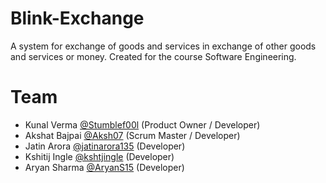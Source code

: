 # Blink-Exchange
A system for exchange of goods and services in exchange of other goods and services or money. Created for the course Software Engineering.

# Team

- Kunal Verma [@Stumblef00l](https://github.com/Stumblef00l) (Product Owner / Developer) 
- Akshat Bajpai [@Aksh07](https://github.com/Aksh07) (Scrum Master / Developer)
- Jatin Arora [@jatinarora135](https://github.com/jatinarora135) (Developer)
- Kshitij Ingle [@kshtjingle](https://github.com/kshtjingle) (Developer)
- Aryan Sharma [@AryanS15](https://github.com/AryanS15) (Developer)
